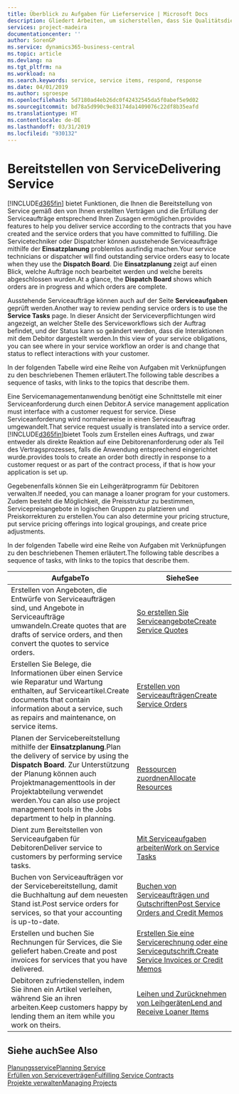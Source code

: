 ```yaml
---
title: Überblick zu Aufgaben für Lieferservice | Microsoft Docs
description: Gliedert Arbeiten, um sicherstellen, dass Sie Qualitätsdienst liefern und Verträgen mit Debitoren gerecht werden.
services: project-madeira
documentationcenter: ''
author: SorenGP
ms.service: dynamics365-business-central
ms.topic: article
ms.devlang: na
ms.tgt_pltfrm: na
ms.workload: na
ms.search.keywords: service, service items, respond, response
ms.date: 04/01/2019
ms.author: sgroespe
ms.openlocfilehash: 5d7180ad4eb26dc0f42432545da5f0abef5e9d02
ms.sourcegitcommit: bd78a5d990c9e83174da1409076c22df8b35eafd
ms.translationtype: HT
ms.contentlocale: de-DE
ms.lasthandoff: 03/31/2019
ms.locfileid: "930132"
---
```

# <a name="delivering-service"></a><span data-ttu-id="4ada7-103">Bereitstellen von Service</span><span class="sxs-lookup"><span data-stu-id="4ada7-103">Delivering Service</span></span>
[!INCLUDE[d365fin](includes/d365fin_md.md)] <span data-ttu-id="4ada7-104">bietet Funktionen, die Ihnen die Bereitstellung von Service gemäß den von Ihnen erstellten Verträgen und die Erfüllung der Serviceaufträge entsprechend Ihren Zusagen ermöglichen.</span><span class="sxs-lookup"><span data-stu-id="4ada7-104">provides features to help you deliver service according to the contracts that you have created and the service orders that you have committed to fulfilling.</span></span> <span data-ttu-id="4ada7-105">Die Servicetechniker oder Dispatcher können ausstehende Serviceaufträge mithilfe der **Einsatzplanung** problemlos ausfindig machen.</span><span class="sxs-lookup"><span data-stu-id="4ada7-105">Your service technicians or dispatcher will find outstanding service orders easy to locate when they use the **Dispatch Board**.</span></span> <span data-ttu-id="4ada7-106">Die **Einsatzplanung** zeigt auf einen Blick, welche Aufträge noch bearbeitet werden und welche bereits abgeschlossen wurden.</span><span class="sxs-lookup"><span data-stu-id="4ada7-106">At a glance, the **Dispatch Board** shows which orders are in progress and which orders are complete.</span></span>  
  
<span data-ttu-id="4ada7-107">Ausstehende Serviceaufträge können auch auf der Seite **Serviceaufgaben** geprüft werden.</span><span class="sxs-lookup"><span data-stu-id="4ada7-107">Another way to review pending service orders is to use the **Service Tasks** page.</span></span> <span data-ttu-id="4ada7-108">In dieser Ansicht der Serviceverpflichtungen wird angezeigt, an welcher Stelle des Serviceworkflows sich der Auftrag befindet, und der Status kann so geändert werden, dass die Interaktionen mit dem Debitor dargestellt werden.</span><span class="sxs-lookup"><span data-stu-id="4ada7-108">In this view of your service obligations, you can see where in your service workflow an order is and change that status to reflect interactions with your customer.</span></span>  
  
<span data-ttu-id="4ada7-109">In der folgenden Tabelle wird eine Reihe von Aufgaben mit Verknüpfungen zu den beschriebenen Themen erläutert.</span><span class="sxs-lookup"><span data-stu-id="4ada7-109">The following table describes a sequence of tasks, with links to the topics that describe them.</span></span>   

<span data-ttu-id="4ada7-110">Eine Servicemanagementanwendung benötigt eine Schnittstelle mit einer Serviceanforderung durch einen Debitor.</span><span class="sxs-lookup"><span data-stu-id="4ada7-110">A service management application must interface with a customer request for service.</span></span> <span data-ttu-id="4ada7-111">Diese Serviceanforderung wird normalerweise in einen Serviceauftrag umgewandelt.</span><span class="sxs-lookup"><span data-stu-id="4ada7-111">That service request usually is translated into a service order.</span></span> [!INCLUDE[d365fin](includes/d365fin_md.md)]<span data-ttu-id="4ada7-112">bietet Tools zum Erstellen eines Auftrags, und zwar entweder als direkte Reaktion auf eine Debitorenanforderung oder als Teil des Vertragsprozesses, falls die Anwendung entsprechend eingerichtet wurde.</span><span class="sxs-lookup"><span data-stu-id="4ada7-112">provides tools to create an order both directly in response to a customer request or as part of the contract process, if that is how your application is set up.</span></span>  
  
<span data-ttu-id="4ada7-113">Gegebenenfalls können Sie ein Leihgerätprogramm für Debitoren verwalten.</span><span class="sxs-lookup"><span data-stu-id="4ada7-113">If needed, you can manage a loaner program for your customers.</span></span> <span data-ttu-id="4ada7-114">Zudem besteht die Möglichkeit, die Preisstruktur zu bestimmen, Servicepreisangebote in logischen Gruppen zu platzieren und Preiskorrekturen zu erstellen.</span><span class="sxs-lookup"><span data-stu-id="4ada7-114">You can also determine your pricing structure, put service pricing offerings into logical groupings, and create price adjustments.</span></span>  
  
<span data-ttu-id="4ada7-115">In der folgenden Tabelle wird eine Reihe von Aufgaben mit Verknüpfungen zu den beschriebenen Themen erläutert.</span><span class="sxs-lookup"><span data-stu-id="4ada7-115">The following table describes a sequence of tasks, with links to the topics that describe them.</span></span>   
  
|<span data-ttu-id="4ada7-116">**Aufgabe**</span><span class="sxs-lookup"><span data-stu-id="4ada7-116">**To**</span></span>|<span data-ttu-id="4ada7-117">**Siehe**</span><span class="sxs-lookup"><span data-stu-id="4ada7-117">**See**</span></span>|  
|------------|-------------|  
|<span data-ttu-id="4ada7-118">Erstellen von Angeboten, die Entwürfe von Serviceaufträgen sind, und Angebote in Serviceaufträge umwandeln.</span><span class="sxs-lookup"><span data-stu-id="4ada7-118">Create quotes that are drafts of service orders, and then convert the quotes to service orders.</span></span>|[<span data-ttu-id="4ada7-119">So erstellen Sie Serviceangebote</span><span class="sxs-lookup"><span data-stu-id="4ada7-119">Create Service Quotes</span></span>](service-how-to-create-service-quotes.md)|
|<span data-ttu-id="4ada7-120">Erstellen Sie Belege, die Informationen über einen Service wie Reparatur und Wartung enthalten, auf Serviceartikel.</span><span class="sxs-lookup"><span data-stu-id="4ada7-120">Create documents that contain information about a service, such as repairs and maintenance, on service items.</span></span>|[<span data-ttu-id="4ada7-121">Erstellen von Serviceaufträgen</span><span class="sxs-lookup"><span data-stu-id="4ada7-121">Create Service Orders</span></span>](service-how-to-create-service-orders.md)|
|<span data-ttu-id="4ada7-122">Planen der Servicebereitstellung mithilfe der **Einsatzplanung**.</span><span class="sxs-lookup"><span data-stu-id="4ada7-122">Plan the delivery of service by using the **Dispatch Board**.</span></span> <span data-ttu-id="4ada7-123">Zur Unterstützung der Planung können auch Projektmanagementtools in der Projektabteilung verwendet werden.</span><span class="sxs-lookup"><span data-stu-id="4ada7-123">You can also use project management tools in the Jobs department to help in planning.</span></span>|[<span data-ttu-id="4ada7-124">Ressourcen zuordnen</span><span class="sxs-lookup"><span data-stu-id="4ada7-124">Allocate Resources</span></span>](service-how-to-allocate-resources.md)|  
|<span data-ttu-id="4ada7-125">Dient zum Bereitstellen von Serviceaufgaben für Debitoren</span><span class="sxs-lookup"><span data-stu-id="4ada7-125">Deliver service to customers by performing service tasks.</span></span>|[<span data-ttu-id="4ada7-126">Mit Serviceaufgaben arbeiten</span><span class="sxs-lookup"><span data-stu-id="4ada7-126">Work on Service Tasks</span></span>](service-how-to-work-on-service-tasks.md)|  
|<span data-ttu-id="4ada7-127">Buchen von Serviceaufträgen vor der Servicebereitstellung, damit die Buchhaltung auf dem neuesten Stand ist.</span><span class="sxs-lookup"><span data-stu-id="4ada7-127">Post service orders for services, so that your accounting is up-to-date.</span></span>|[<span data-ttu-id="4ada7-128">Buchen von Serviceaufträgen und Gutschriften</span><span class="sxs-lookup"><span data-stu-id="4ada7-128">Post Service Orders and Credit Memos</span></span>](service-how-to-post-service-orders.md)|  
|<span data-ttu-id="4ada7-129">Erstellen und buchen Sie Rechnungen für Services, die Sie geliefert haben.</span><span class="sxs-lookup"><span data-stu-id="4ada7-129">Create and post invoices for services that you have delivered.</span></span>|[<span data-ttu-id="4ada7-130">Erstellen Sie eine Servicerechnung oder eine Servicegutschrift.</span><span class="sxs-lookup"><span data-stu-id="4ada7-130">Create Service Invoices or Credit Memos</span></span>](service-how-create-invoices.md)|  
|<span data-ttu-id="4ada7-131">Debitoren zufriedenstellen, indem Sie ihnen ein Artikel verleihen, während Sie an ihren arbeiten.</span><span class="sxs-lookup"><span data-stu-id="4ada7-131">Keep customers happy by lending them an item while you work on theirs.</span></span>| [<span data-ttu-id="4ada7-132">Leihen und Zurücknehmen von Leihgeräten</span><span class="sxs-lookup"><span data-stu-id="4ada7-132">Lend and Receive Loaner Items</span></span>](service-how-to-lend-receive-loaners.md)|
  
## <a name="see-also"></a><span data-ttu-id="4ada7-133">Siehe auch</span><span class="sxs-lookup"><span data-stu-id="4ada7-133">See Also</span></span>  
[<span data-ttu-id="4ada7-134">Planungsservice</span><span class="sxs-lookup"><span data-stu-id="4ada7-134">Planning Service</span></span>](service-plan-service.md)  
[<span data-ttu-id="4ada7-135">Erfüllen von Serviceverträgen</span><span class="sxs-lookup"><span data-stu-id="4ada7-135">Fulfilling Service Contracts</span></span>](service-fulfill-service-contracts.md)  
[<span data-ttu-id="4ada7-136">Projekte verwalten</span><span class="sxs-lookup"><span data-stu-id="4ada7-136">Managing Projects</span></span>](projects-manage-projects.md)  
